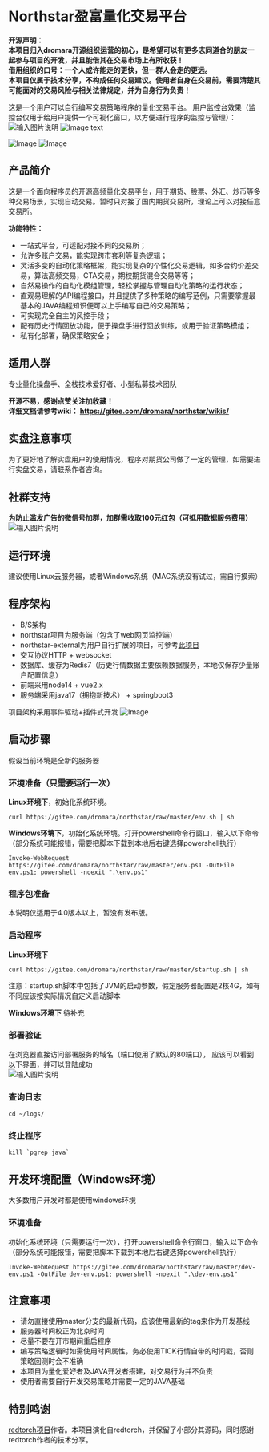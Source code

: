 # Northstar盈富量化交易平台

**开源声明：**  
**本项目归入dromara开源组织运营的初心，是希望可以有更多志同道合的朋友一起参与项目的开发，并且能借其在交易市场上有所收获！**  
**借用组织的口号：一个人或许能走的更快，但一群人会走的更远。**  
**本项目仅属于技术分享，不构成任何交易建议。使用者自身在交易前，需要清楚其可能面对的交易风险与相关法律规定，并为自身行为负责！**

这是一个用户可以自行编写交易策略程序的量化交易平台。
用户监控台效果（监控台仅用于给用户提供一个可视化窗口，以方便进行程序的监控与管理）：
![输入图片说明](https://images.gitee.com/uploads/images/2022/0103/205503_efb41f7c_1676852.png "login.PNG")
![Image text](https://images.gitee.com/uploads/images/2021/0609/223845_f3942e1e_1676852.png)

![Image](https://images.gitee.com/uploads/images/2021/0606/220710_eeab5dd9_1676852.png)
![Image](https://images.gitee.com/uploads/images/2021/0606/220728_32ef6b37_1676852.png)

## 产品简介
这是一个面向程序员的开源高频量化交易平台，用于期货、股票、外汇、炒币等多种交易场景，实现自动交易。暂时只对接了国内期货交易所，理论上可以对接任意交易所。

**功能特性：**
- 一站式平台，可适配对接不同的交易所；
- 允许多账户交易，能实现跨市套利等复杂逻辑；
- 灵活多变的自动化策略框架，能实现复杂的个性化交易逻辑，如多合约价差交易，算法高频交易，CTA交易，期权期货混合交易等等；
- 自然易操作的自动化模组管理，轻松掌握与管理自动化策略的运行状态；
- 直观易理解的API编程接口，并且提供了多种策略的编写范例，只需要掌握最基本的JAVA编程知识便可以上手编写自己的交易策略；
- 可实现完全自主的风控手段；
- 配有历史行情回放功能，便于操盘手进行回放训练，或用于验证策略模组；
- 私有化部署，确保策略安全；

## 适用人群
专业量化操盘手、全栈技术爱好者、小型私募技术团队

**开源不易，感谢点赞关注加收藏！**  
**详细文档请参考wiki： https://gitee.com/dromara/northstar/wikis/**

## 实盘注意事项
为了更好地了解实盘用户的使用情况，程序对期货公司做了一定的管理，如需要进行实盘交易，请联系作者咨询。

## 社群支持
**为防止滥发广告的微信号加群，加群需收取100元红包（可抵用数据服务费用）**
![输入图片说明](https://images.gitee.com/uploads/images/2022/0107/210113_21d2977f_1676852.jpeg "微信图片_20220107210039.jpg")

## 运行环境
建议使用Linux云服务器，或者Windows系统（MAC系统没有试过，需自行摸索）

## 程序架构
- B/S架构
- northstar项目为服务端（包含了web网页监控端）
- northstar-external为用户自行扩展的项目，可参考[此项目](https://gitee.com/NorthstarQuan/northstar-external)
- 交互协议HTTP + websocket
- 数据库、缓存为Redis7（历史行情数据主要依赖数据服务，本地仅保存少量账户配置信息）
- 前端采用node14 + vue2.x
- 服务端采用java17（拥抱新技术） + springboot3

项目架构采用事件驱动+插件式开发
![Image](https://images.gitee.com/uploads/images/2021/1107/172130_9da2bdcd_1676852.png)

## 启动步骤
假设当前环境是全新的服务器  

### 环境准备（只需要运行一次）
**Linux环境下**，初始化系统环境。
```
curl https://gitee.com/dromara/northstar/raw/master/env.sh | sh
```

**Windows环境下**，初始化系统环境。打开powershell命令行窗口，输入以下命令（部分系统可能报错，需要把脚本下载到本地后右键选择powershell执行）
```
Invoke-WebRequest https://gitee.com/dromara/northstar/raw/master/env.ps1 -OutFile env.ps1; powershell -noexit ".\env.ps1"
```

### 程序包准备
本说明仅适用于4.0版本以上，暂没有发布版。

### 启动程序
**Linux环境下**
```
curl https://gitee.com/dromara/northstar/raw/master/startup.sh | sh
```
注意：startup.sh脚本中包括了JVM的启动参数，假定服务器配置是2核4G，如有不同应该按实际情况自定义启动脚本

**Windows环境下**
待补充

### 部署验证
在浏览器直接访问部署服务的域名（端口使用了默认的80端口）， 应该可以看到以下界面，并可以登陆成功  
![输入图片说明](https://images.gitee.com/uploads/images/2022/0103/205503_efb41f7c_1676852.png "login.PNG")

### 查询日志
```
cd ~/logs/
```

### 终止程序
```
kill `pgrep java`
```

## 开发环境配置（Windows环境）
大多数用户开发时都是使用windows环境

### 环境准备
初始化系统环境（只需要运行一次），打开powershell命令行窗口，输入以下命令（部分系统可能报错，需要把脚本下载到本地后右键选择powershell执行）
```
Invoke-WebRequest https://gitee.com/dromara/northstar/raw/master/dev-env.ps1 -OutFile dev-env.ps1; powershell -noexit ".\dev-env.ps1"
```

## 注意事项
- 请勿直接使用master分支的最新代码，应该使用最新的tag来作为开发基线
- 服务器时间校正为北京时间
- 尽量不要在开市期间重启程序
- 编写策略逻辑时如需使用时间属性，务必使用TICK行情自带的时间戳，否则策略回测时会不准确
- 本项目为量化爱好者及JAVA开发者搭建，对交易行为并不负责
- 使用者需要自行开发交易策略并需要一定的JAVA基础

## 特别鸣谢
[redtorch项目](https://github.com/sun0x00/redtorch)作者。本项目演化自redtorch，并保留了小部分其源码，同时感谢redtorch作者的技术分享。